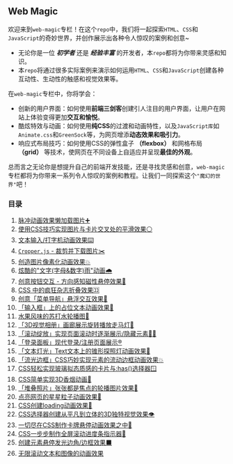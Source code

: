 ## Web Magic
欢迎来到`web-magic`专栏！在这个`repo`中，我们将一起探索`HTML`、`CSS`和`JavaScript`的奇妙世界，并创作展示出各种令人惊叹的案例和创意~
* 无论你是一位 ***初学者*** 还是 ***经验丰富*** 的开发者，本`repo`都将为你带来灵感和知识。
* 本`repo`将通过很多实际案例来演示如何运用`HTML`、`CSS`和`JavaScript`创建各种互动性、生动性的触感和视觉效果等。

在`web-magic`专栏中，你将学会：
* 创新的用户界面：如何使用**前端三剑客**创建引人注目的用户界面，让用户在网站上体验变得更加**交互和愉悦**。
* 酷炫特效与动画：如何使用**纯CSS**的过渡和动画特性，以及`JavaScript库`如`Animate.css`和`GreenSock`等，为网页增添**动态效果和吸引力**。
* 响应式布局技巧：如何使用CSS的弹性盒子 **（flexbox）** 和网格布局 **（grid）** 等技术，使网页在不同设备上自适应并呈现**最佳的外观**。

总而言之无论你是想提升自己的前端开发技能，还是寻找灵感和创意，`web-magic`专栏都将为你带来一系列令人惊叹的案例和教程。让我们一同探索这个`"魔幻的世界"`吧！

### 目录
01. [脉冲动画效果懒加载图片➕](./01_pulse-lazy-loading-img)
02. [使用CSS技巧实现图片与卡片交叉处的平滑效果⚪](./02_border-radius-card)
03. [文本输入/打字机动画效果⌨️](./03_typing-text-effect)
04. [`Cropper.js` - 裁剪并下载图片✂️](./04_crop-download-image)
05. [创造图片像素化动画效果💥](./05_pixel-image-animation)
06. [炫酷的"文字(字母&数字)雨"动画🌧️](./06_text-rain-animation)
07. [创意按钮交互 - 方向感知磁性悬停效果🧲](./07_direction-aware-magnetic-hover-effect/)
08. [CSS 中的疯狂杂志折叠效果🈁](./08_mad-magazine-foldin-effect-in-css)
09. [创意「菜单导航」悬浮交互效果🧇](./09_menu-hover-effects)
10. [「输入框」上的占位文本动画效果🌊](./10_wavy-input-text-animation)
11. [水果风味的苏打水轮播图🍓](./11_fruit-flavor-soda-carousel)
12. [「3D视觉相册」画廊展示旋转播放走马灯🏮](./12_3d-image-gallery)
13. [「滚动绽放」实现页面滚动时逐渐展示/隐藏元素🏳️‍🌈](./13_scroll-to-reveal-animation)
14. [「登录面板」现代登录/注册页面展示®️](./14_login-register-page)
15. [「文本灯光」Text文本上的锥形探照灯动画效果🔦](./15_text-light-animation)
16. [「流光边框」CSS巧妙实现元素的流动边框动画效果💥](./16_flow-border-animation)
17. [CSS轻松实现玻璃拟态质感的卡片与:has()选择器🪟](./17_glassmorphism-cards-hover-effects)
18. [CSS简单实现3D香烟动画🚬](./18_no-smoking)
19. [「堆叠照片」张张都是焦点的轮播图片效果🥪](./19_stacked-photo-carousel)
20. [点亮网页的星星粒子动画效果🌟](./20_star-particles)
21. [CSS创建loading动画效果🦚](./21_loading-animation)
22. [CSS选择器创建从平凡到立体的3D独特视觉效果👁️](./22_css-3d-hover)
23. [一切尽在CSS制作卡牌悬停动画效果之中🎴](./23_playing-card-hover)
24. [CSS一步步制作全屏滚动进度条指示器🛬](./24_scroll-progress)
24. [创建元素悬停发光边角/边框效果⬛](./25_glowing-corner-hover)
26. [无限滚动文本和图像的动画效果](./26_infinite-scrolling-animation)
